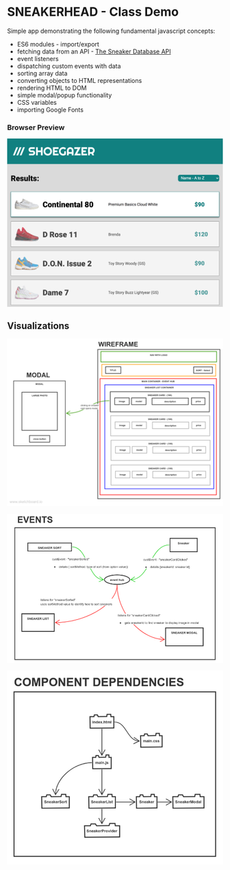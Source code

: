# SNEAKERHEAD - Class Demo

Simple app demonstrating the following fundamental javascript concepts:

- ES6 modules - import/export
- fetching data from an API - [The Sneaker Database API](https://app.swaggerhub.com/apis-docs/tg4solutions/the-sneaker-database/1.0.0#/)
- event listeners
- dispatching custom events with data
- sorting array data
- converting objects to HTML representations
- rendering HTML to DOM
- simple modal/popup functionality
- CSS variables
- importing Google Fonts



### Browser Preview
![wireframe](./images/shoegazer-screenshot.png)

## Visualizations
![wireframe](./images/wireframe.png)

![events](./images/events.png)

![dependencies](./images/dependencies.png)